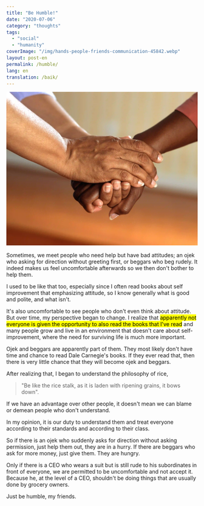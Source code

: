 ```yaml
---
title: "Be Humble!"
date: "2020-07-06"
category: "thoughts"
tags:
  - "social"
  - "humanity"
coverImage: "/img/hands-people-friends-communication-45842.webp"
layout: post-en
permalink: /humble/
lang: en
translation: /baik/
---
```


![humble](/img/hands-people-friends-communication-45842.webp)

Sometimes, we meet people who need help but have bad attitudes; an ojek who asking for direction without greeting first, or beggars who beg rudely. It indeed makes us feel uncomfortable afterwards so we then don't bother to help them.

I used to be like that too, especially since I often read books about self improvement that emphasizing attitude, so I know generally what is good and polite, and what isn't.

It's also uncomfortable to see people who don't even think about attitude. But over time, my perspective began to change. I realize that <mark>apparently not everyone is given the opportunity to also read the books that I've read</mark> and many people grow and live in an environment that doesn't care about self-improvement, where the need for surviving life is much more important.

Ojek and beggars are apparently part of them. They most likely don't have time and chance to read Dale Carnegie's books. If they ever read that, then there is very little chance that they will become ojek and beggars.

After realizing that, I began to understand the philosophy of rice,

> "Be like the rice stalk, as it is laden with ripening grains, it bows down".

If we have an advantage over other people, it doesn't mean we can blame or demean people who don't understand.

In my opinion, it is our duty to understand them and treat everyone according to their standards and according to their class.

So if there is an ojek who suddenly asks for direction without asking permission, just help them out, they are in a hurry. If there are beggars who ask for more money, just give them. They are hungry.

Only if there is a CEO who wears a suit but is still rude to his subordinates in front of everyone, we are permitted to be uncomfortable and not accept it. Because he, at the level of a CEO, shouldn't be doing things that are usually done by grocery owners.

Just be humble, my friends.
